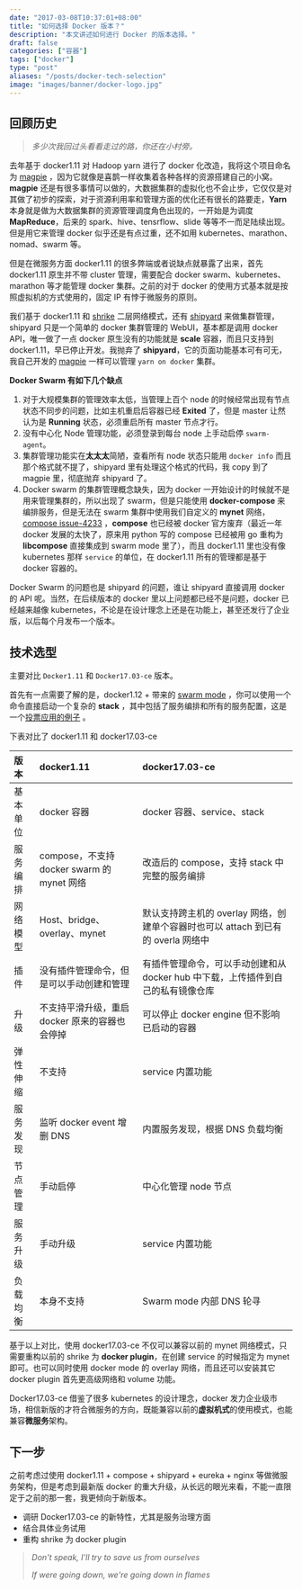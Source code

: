 ```yaml
---
date: "2017-03-08T10:37:01+08:00"
title: "如何选择 Docker 版本？"
description: "本文讲述如何进行 Docker 的版本选择。"
draft: false
categories: ["容器"]
tags: ["docker"]
type: "post"
aliases: "/posts/docker-tech-selection"
image: "images/banner/docker-logo.jpg"
---
```


## 回顾历史

> *多少次我回过头看看走过的路，你还在小村旁。*

去年基于 docker1.11 对 Hadoop yarn 进行了 docker 化改造，我将这个项目命名为 [magpie](https://github.com/rootsongjc/magpie) ，因为它就像是喜鹊一样收集着各种各样的资源搭建自己的小窝。**magpie** 还是有很多事情可以做的，大数据集群的虚拟化也不会止步，它仅仅是对其做了初步的探索，对于资源利用率和管理方面的优化还有很长的路要走，**Yarn** 本身就是做为大数据集群的资源管理调度角色出现的，一开始是为调度 **MapReduce**，后来的 spark、hive、tensrflow、slide 等等不一而足陆续出现。但是用它来管理 docker 似乎还是有点过重，还不如用 kubernetes、marathon、nomad、swarm 等。

但是在微服务方面 docker1.11 的很多弊端或者说缺点就暴露了出来，首先 docker1.11 原生并不带 cluster 管理，需要配合 docker swarm、kubernetes、marathon 等才能管理 docker 集群。之前的对于 docker 的使用方式基本就是按照虚拟机的方式使用的，固定 IP 有悖于微服务的原则。

我们基于 docker1.11 和 [shrike](http://localhost:1313/blog/docker-tech-selection/github.com/talkingdata/shrike) 二层网络模式，还有 [shipyard](https://github.com/shipyard/shipyard) 来做集群管理，shipyard 只是一个简单的 docker 集群管理的 WebUI，基本都是调用 docker API，唯一做了一点 docker 原生没有的功能就是 **scale** 容器，而且只支持到 docker1.11，早已停止开发。我抛弃了 **shipyard**，它的页面功能基本可有可无，我自己开发的 [magpie](https://github.com/rootsongjc/magpie) 一样可以管理 `yarn on docker` 集群。

**Docker Swarm 有如下几个缺点**

1. 对于大规模集群的管理效率太低，当管理上百个 node 的时候经常出现有节点状态不同步的问题，比如主机重启后容器已经 **Exited** 了，但是 master 让然认为是 **Running** 状态，必须重启所有 master 节点才行。
2. 没有中心化 Node 管理功能，必须登录到每台 node 上手动启停 `swarm-agent`。
3. 集群管理功能实在**太太太**简陋，查看所有 node 状态只能用 `docker info` 而且那个格式就不提了，shipyard 里有处理这个格式的代码，我 copy 到了 magpie 里，彻底抛弃 shipyard 了。
4. Docker swarm 的集群管理概念缺失，因为 docker 一开始设计的时候就不是用来管理集群的，所以出现了 swarm，但是只能使用 **docker-compose** 来编排服务，但是无法在 swarm 集群中使用我们自定义的 **mynet** 网络，[compose issue-4233](https://github.com/docker/compose/issues/4233) ，**compose** 也已经被 docker 官方废弃（最近一年 docker 发展的太快了，原来用 python 写的 compose 已经被用 go 重构为 **libcompose** 直接集成到 swarm mode 里了），而且 docker1.11 里也没有像 kubernetes 那样 `service` 的单位，在 docker1.11 所有的管理都是基于 docker 容器的。

Docker Swarm 的问题也是 shipyard 的问题，谁让 shipyard 直接调用 docker 的 API 呢。当然，在后续版本的 docker 里以上问题都已经不是问题，docker 已经越来越像 kubernetes，不论是在设计理念上还是在功能上，甚至还发行了企业版，以后每个月发布一个版本。

## 技术选型

主要对比 `Docker1.11` 和 `Docker17.03-ce` 版本。

首先有一点需要了解的是，docker1.12 + 带来的 [swarm mode](https://rootsongjc.github.io/docker-practice/docs/swarm_mode.html) ，你可以使用一个命令直接启动一个复杂的 **stack** ，其中包括了服务编排和所有的服务配置，这是一个[投票应用的例子](https://rootsongjc.github.io/docker-practice/docs/create_swarm_app.html) 。

下表对比了 docker1.11 和 docker17.03-ce

| 版本     | docker1.11                                     | docker17.03-ce                                               |
| :------- | :--------------------------------------------- | :----------------------------------------------------------- |
| 基本单位 | docker 容器                                    | docker 容器、service、stack                                  |
| 服务编排 | compose，不支持 docker swarm 的 mynet 网络     | 改造后的 compose，支持 stack 中完整的服务编排                |
| 网络模型 | Host、bridge、overlay、mynet                   | 默认支持跨主机的 overlay 网络，创建单个容器时也可以 attach 到已有的 overla 网络中 |
| 插件     | 没有插件管理命令，但是可以手动创建和管理       | 有插件管理命令，可以手动创建和从 docker hub 中下载，上传插件到自己的私有镜像仓库 |
| 升级     | 不支持平滑升级，重启 docker 原来的容器也会停掉 | 可以停止 docker engine 但不影响已启动的容器                  |
| 弹性伸缩 | 不支持                                         | service 内置功能                                             |
| 服务发现 | 监听 docker event 增删 DNS                     | 内置服务发现，根据 DNS 负载均衡                              |
| 节点管理 | 手动启停                                       | 中心化管理 node 节点                                         |
| 服务升级 | 手动升级                                       | service 内置功能                                             |
| 负载均衡 | 本身不支持                                     | Swarm mode 内部 DNS 轮寻                                     |

基于以上对比，使用 docker17.03-ce 不仅可以兼容以前的 mynet 网络模式，只需要重构以前的 shrike 为 **docker plugin**，在创建 service 的时候指定为 mynet 即可。也可以同时使用 docker mode 的 overlay 网络，而且还可以安装其它 docker plugin 首先更高级网络和 volume 功能。

Docker17.03-ce 借鉴了很多 kubernetes 的设计理念，docker 发力企业级市场，相信新版的才符合微服务的方向，既能兼容以前的**虚拟机式**的使用模式，也能兼容**微服务**架构。

## 下一步

之前考虑过使用 docker1.11 + compose + shipyard + eureka + nginx 等做微服务架构，但是考虑到最新版 docker 的重大升级，从长远的眼光来看，不能一直限定于之前的那一套，我更倾向于新版本。

- 调研 Docker17.03-ce 的新特性，尤其是服务治理方面
- 结合具体业务试用
- 重构 shrike 为 docker plugin

> *Don't speak, I'll try to save us from ourselves*
>
> *If were going down, we're going down in flames*
